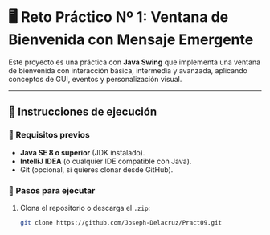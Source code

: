 # 🖥️ Reto Práctico Nº 1: Ventana de Bienvenida con Mensaje Emergente

Este proyecto es una práctica con **Java Swing** que implementa una ventana de bienvenida con interacción básica, intermedia y avanzada, aplicando conceptos de GUI, eventos y personalización visual.

---

## 📌 Instrucciones de ejecución

### 🔹 Requisitos previos
- **Java SE 8 o superior** (JDK instalado).
- **IntelliJ IDEA** (o cualquier IDE compatible con Java).
- Git (opcional, si quieres clonar desde GitHub).

### 🔹 Pasos para ejecutar
1. Clona el repositorio o descarga el `.zip`:
   ```bash
   git clone https://github.com/Joseph-Delacruz/Pract09.git

